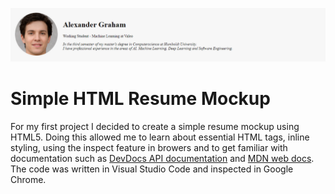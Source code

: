 ![banner](Images/header_preview.png)
# Simple HTML Resume Mockup
For my first project I decided to create a simple resume mockup using HTML5.
Doing this allowed me to learn about essential HTML tags, inline styling, using the inspect feature in browers and to get familiar with documentation such as [DevDocs API documentation](https://devdocs.io/) and [MDN web docs](https://developer.mozilla.org/en-US/docs/Web/HTML).
The code was written in Visual Studio Code and inspected in Google Chrome.

